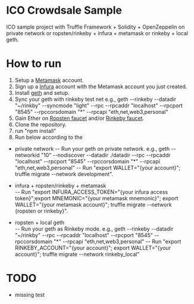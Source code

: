 
# ICO Crowdsale Sample
ICO sample project with Truffle Framework + Solidity + OpenZeppelin on private network or ropsten/rinkeby + infura + metamask or rinkeby + local geth.


# How to run

1. Setup a [Metamask](https://metamask.io/) account. 
2. Sign up  a [Infura](https://infura.io/) account with the Metamask account you just created.
3. Install [geth](https://github.com/ethereum/go-ethereum/wiki/geth) and setup.
4. Sync your geth with rinkeby test net 
e.g., geth --rinkeby --datadir "~/rinkby" --syncmode "light" --rpc --rpcaddr "localhost" --rpcport "8545" --rpccorsdomain "*" --rpcapi "eth,net,web3,personal"
5. Gain Ether on [Ropsten faucet](http://faucet.ropsten.be:3001/) and/or [Rinkeby faucet](https://faucet.rinkeby.io/).
6. Clone the repository.
7. run "npm install"
8. Run below according to the 
 - private network
-- Run your geth on private network. 
e.g., geth --networkid "10" --nodiscover --datadir ./datadir --rpc --rpcaddr "localhost" --rpcport "8545" --rpccorsdomain "*" --rpcapi "eth,net,web3,personal"
-- Run "export WALLET="{your account}"; truffle migrate --network development". 
  
- infura + ropsten/rinkeby + metamask  
-- Run "export INFURA_ACCESS_TOKEN="{your infura access token}";export MNEMONIC="{your metamask mnemonic}"; export WALLET="{your metamask account}"; truffle migrate --network {ropsten or rinkeby}".  
  
- ropsten + local geth  
-- Run your geth as Rinkeby mode. 
e.g.,  geth --rinkeby --datadir "~/rinkby" --rpc --rpcaddr "localhost" --rpcport "8545" --rpccorsdomain "*" --rpcapi "eth,net,web3,personal"
-- Run "export RINKEBY_ACCOUNT="{your account}"; export WALLET="{your account}"; truffle migrate --network rinkeby_local"

# TODO
- missing test
